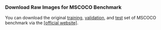 ### Download Raw Images for MSCOCO Benchmark

You can download the original [training](http://images.cocodataset.org/zips/train2014.zip), [validation](http://images.cocodataset.org/zips/val2014.zip), and [test](http://images.cocodataset.org/zips/test2014.zip) set of MSCOCO benchmark via the [[official website]](https://cocodataset.org/#download).
